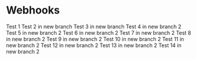 # Webhooks

Test 1
Test 2 in new branch
Test 3 in new branch
Test 4 in new branch 2
Test 5 in new branch 2
Test 6 in new branch 2
Test 7 in new branch 2
Test 8 in new branch 2
Test 9 in new branch 2
Test 10 in new branch 2
Test 11 in new branch 2
Test 12 in new branch 2
Test 13 in new branch 2
Test 14 in new branch 2
